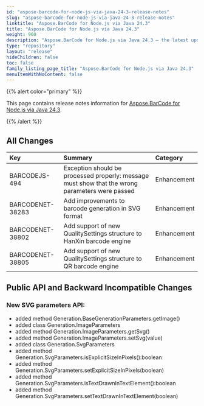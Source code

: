 ```yaml
---
id: "aspose-barcode-for-node-js-via-java-24-3-release-notes"
slug: "aspose-barcode-for-node-js-via-java-24-3-release-notes"
linktitle: "Aspose.BarCode for Node.js via Java 24.3"
title: "Aspose.BarCode for Node.js via Java 24.3"
weight: 960
description: "Aspose.BarCode for Node.js via Java 24.3 – the latest updates and fixes."
type: "repository"
layout: "release"
hideChildren: false
toc: false
family_listing_page_title: "Aspose.BarCode for Node.js via Java 24.3"
menuItemWithNoContent: false
---
```


{{% alert color="primary" %}} 

This page contains release notes information for [Aspose.BarCode for Node.js via Java 24.3](https://releases.aspose.com/barcode/nodejs/new-releases/aspose.barcode-for-node.js-via-java-24.3/).

{{% /alert %}} 
## **All Changes**

|**Key**|**Summary**|**Category**|
| :- | :- | :- |
|BARCODEJS-494| Exception should be processed properly: message must show that the wrong parameters were passed |Enhancement|
|BARCODENET-38283| Add improvements to barcode generation in SVG format                                            |Enhancement|
|BARCODENET-38802| Add support of new QualitySettings structure to HanXin barcode engine                           |Enhancement|
|BARCODENET-38805| Add support of new QualitySettings structure to QR barcode engine                               |Enhancement|

## **Public API and Backward Incompatible Changes**
### New SVG parameters API:

- added method Generation.BaseGenerationParameters.getImage()
- added class Generation.ImageParameters
- added method Generation.ImageParameters.getSvg()
- added method Generation.ImageParameters.setSvg(value)
- added class Generation.SvgParameters
- added method Generation.SvgParameters.isExplicitSizeInPixels():boolean
- added method Generation.SvgParameters.setExplicitSizeInPixels(boolean)
- added method Generation.SvgParameters.isTextDrawnInTextElement():boolean
- added method Generation.SvgParameters.setTextDrawnInTextElement(boolean)